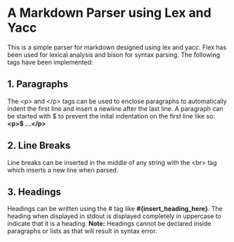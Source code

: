 # A Markdown Parser using Lex and Yacc

This is a simple parser for markdown designed using lex and yacc. Flex has been used for lexical analysis and bison for syntax parsing. The following tags have been implemented:
## 1. Paragraphs
The  &lt;p> and &lt;/p> tags can be used to enclose paragraphs to automatically indent the first line and insert a newline after the last line. A paragraph can be started with $ to prevent the inital indentation on the first line like so: <b>&lt;p>$ ...&lt;/p></b>
## 2. Line Breaks
Line breaks can be inserted in the middle of any string with the &lt;br> tag which inserts a new line when parsed.
## 3. Headings
Headings can be written using the # tag like <b>#{insert_heading_here}</b>. The heading when displayed in stdout is displayed completely in uppercase to indicate that it is a heading.
<b>Note:</b> Headings cannot be declared inside paragraphs or lists as that will result in syntax error.
